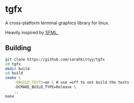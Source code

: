 # tgfx

A cross-platform terminal graphics library for linux.

Heavily inspired by [SFML.](https://github.com/SFML/SFML)

## Building

```bash
git clone https://github.com/sarahkittyy/tgfx
cd tgfx
mkdir build
cd build
cmake \
    -DBUILD_TESTS=on \ # use =off to not build the tests
    -DCMAKE_BUILD_TYPE=Release \ 
    ..
make
```